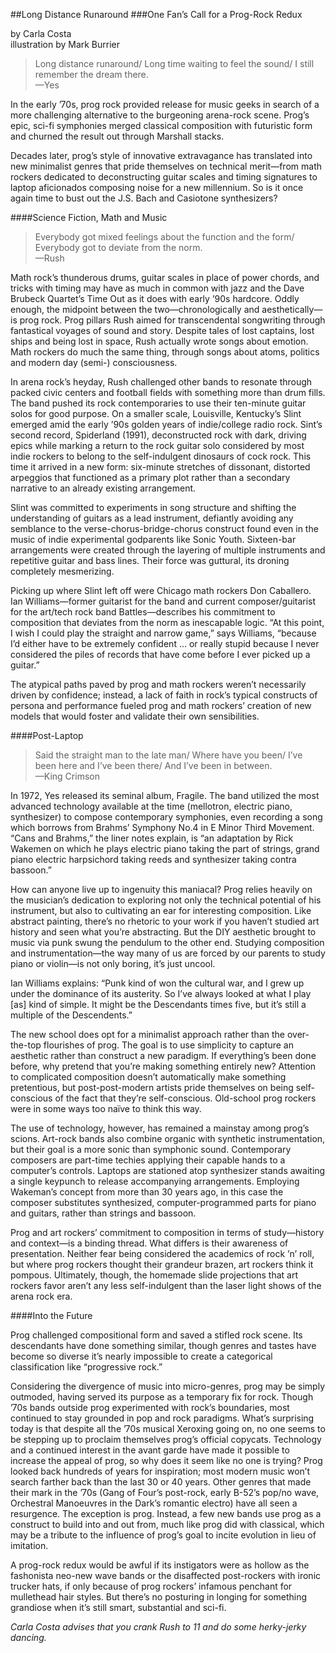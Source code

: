 ##Long Distance Runaround
###One Fan’s Call for a Prog-Rock Redux

by Carla Costa<br>
illustration by Mark Burrier

> Long distance runaround/ Long time waiting to feel the sound/ I still remember the dream there.<br>
	—Yes 

In the early ’70s, prog rock provided release for music geeks in search of a more challenging alternative to the burgeoning arena-rock scene. Prog’s epic, sci-fi symphonies merged classical composition with futuristic form and churned the result out through Marshall stacks.
	
Decades later, prog’s style of innovative extravagance has translated into new minimalist genres that pride themselves on technical merit—from math rockers dedicated to deconstructing guitar scales and timing signatures to laptop aficionados composing noise for a new millennium. So is it once again time to bust out the J.S. Bach and Casiotone synthesizers?

####Science Fiction, Math and Music

> Everybody got mixed feelings about the function and the form/ Everybody got to deviate from the norm.<br>
	—Rush
	
Math rock’s thunderous drums, guitar scales in place of power chords, and tricks with timing may have as much in common with jazz and the Dave Brubeck Quartet’s Time Out as it does with early ’90s hardcore. Oddly enough, the midpoint between the two—chronologically and aesthetically—is prog rock. Prog pillars Rush aimed for transcendental songwriting through fantastical voyages of sound and story. Despite tales of lost captains, lost ships and being lost in space, Rush actually wrote songs about emotion. Math rockers do much the same thing, through songs about atoms, politics and modern day (semi-) consciousness.

In arena rock’s heyday, Rush challenged other bands to resonate through packed civic centers and football fields with something more than drum fills. The band pushed its rock contemporaries to use their ten-minute guitar solos for good purpose. On a smaller scale, Louisville, Kentucky’s Slint emerged amid the early ’90s golden years of indie/college radio rock. Sint’s second record, Spiderland (1991), deconstructed rock with dark, driving epics while marking a return to the rock guitar solo considered by most indie rockers to belong to the self-indulgent dinosaurs of cock rock. This time it arrived in a new form: six-minute stretches of dissonant, distorted arpeggios that functioned as a primary plot rather than a secondary narrative to an already existing arrangement.

Slint was committed to experiments in song structure and shifting the understanding of guitars as a lead instrument, defiantly avoiding any semblance to the verse-chorus-bridge-chorus construct found even in the music of indie experimental godparents like Sonic Youth. Sixteen-bar arrangements were created through the layering of multiple instruments and repetitive guitar and bass lines. Their force was guttural, its droning completely mesmerizing.

Picking up where Slint left off were Chicago math rockers Don Caballero. Ian Williams—former guitarist for the band and current composer/guitarist for the art/tech rock band Battles—describes his commitment to composition that deviates from the norm as inescapable logic. “At this point, I wish I could play the straight and narrow game,” says Williams, “because I’d either have to be extremely confident … or really stupid because I never considered the piles of records that have come before I ever picked up a guitar.”

The atypical paths paved by prog and math rockers weren’t necessarily driven by confidence; instead, a lack of faith in rock’s typical constructs of persona and performance fueled prog and math rockers’ creation of new models that would foster and validate their own sensibilities. 

####Post-Laptop

> Said the straight man to the late man/ Where have you been/ I’ve been here and I’ve been there/ And I’ve been in between.<br>
	—King Crimson 
	
In 1972, Yes released its seminal album, Fragile. The band utilized the most advanced technology available at the time (mellotron, electric piano, synthesizer) to compose contemporary symphonies, even recording a song which borrows from Brahms’ Symphony No.4 in E Minor Third Movement. “Cans and Brahms,” the liner notes explain, is “an adaptation by Rick Wakemen on which he plays electric piano taking the part of strings, grand piano electric harpsichord taking reeds and synthesizer taking contra bassoon.”
	
How can anyone live up to ingenuity this maniacal? Prog relies heavily on the musician’s dedication to exploring not only the technical potential of his instrument, but also to cultivating an ear for interesting composition. Like abstract painting, there’s no rhetoric to your work if you haven’t studied art history and seen what you’re abstracting. But the DIY aesthetic brought to music via punk swung the pendulum to the other end. Studying composition and instrumentation—the way many of us are forced by our parents to study piano or violin—is not only boring, it’s just uncool.
	
Ian Williams explains: “Punk kind of won the cultural war, and I grew up under the dominance of its austerity. So I’ve always looked at what I play [as] kind of simple. It might be the Descendants times five, but it’s still a multiple of the Descendents.”
	
The new school does opt for a minimalist approach rather than the over-the-top flourishes of prog. The goal is to use simplicity to capture an aesthetic rather than construct a new paradigm. If everything’s been done before, why pretend that you’re making something entirely new? Attention to complicated composition doesn’t automatically make something pretentious, but post-post-modern artists pride themselves on being self-conscious of the fact that they’re self-conscious. Old-school prog rockers were in some ways too naïve to think this way.

The use of technology, however, has remained a mainstay among prog’s scions. Art-rock bands also combine organic with synthetic instrumentation, but their goal is a more sonic than symphonic sound. Contemporary composers are part-time techies applying their capable hands to a computer’s controls. Laptops are stationed atop synthesizer stands awaiting a single keypunch to release accompanying arrangements. Employing Wakeman’s concept from more than 30 years ago, in this case the composer substitutes synthesized, computer-programmed parts for piano and guitars, rather than strings and bassoon.

Prog and art rockers’ commitment to composition in terms of study—history and context—is a binding thread. What differs is their awareness of presentation. Neither fear being considered the academics of rock ’n’ roll, but where prog rockers thought their grandeur brazen, art rockers think it pompous. Ultimately, though, the homemade slide projections that art rockers favor aren’t any less self-indulgent than the laser light shows of the arena rock era.

####Into the Future

Prog challenged compositional form and saved a stifled rock scene. Its descendants have done something similar, though genres and tastes have become so diverse it’s nearly impossible to create a categorical classification like “progressive rock.”
	
Considering the divergence of music into micro-genres, prog may be simply outmoded, having served its purpose as a temporary fix for rock. Though ’70s bands outside prog experimented with rock’s boundaries, most continued to stay grounded in pop and rock paradigms. What’s surprising today is that despite all the ’70s musical Xeroxing going on, no one seems to be stepping up to proclaim themselves prog’s official copycats. Technology and a continued interest in the avant garde have made it possible to increase the appeal of prog, so why does it seem like no one is trying? Prog looked back hundreds of years for inspiration; most modern music won’t search farther back than the last 30 or 40 years. Other genres that made their mark in the ’70s (Gang of Four’s post-rock, early B-52’s pop/no wave, Orchestral Manoeuvres in the Dark’s romantic electro) have all seen a resurgence. The exception is prog. Instead, a few new bands use prog as a construct to build into and out from, much like prog did with classical, which may be a tribute to the influence of prog’s goal to incite evolution in lieu of imitation. 
	
A prog-rock redux would be awful if its instigators were as hollow as the fashonista neo-new wave bands or the disaffected post-rockers with ironic trucker hats, if only because of prog rockers’ infamous penchant for mullethead hair styles. But there’s no posturing in longing for something grandiose when it’s still smart, substantial and sci-fi. 

*Carla Costa advises that you crank Rush to 11 and do some herky-jerky dancing.* 
